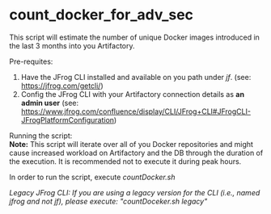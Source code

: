 # count_docker_for_adv_sec

This script will estimate the number of unique Docker images introduced in the last 3 months into you Artifactory.

Pre-requites:
1) Have the JFrog CLI installed and available on you path under <i>jf</i>. (see: https://jfrog.com/getcli/)
2) Config the JFrog CLI with your Artifactory connection details as **an admin user** (see: https://www.jfrog.com/confluence/display/CLI/JFrog+CLI#JFrogCLI-JFrogPlatformConfiguration)


Running the script:
<br>
**Note:** This script will iterate over all of you Docker repositories and might cause increased workload on Artifactory and the DB through the duration of the execution.
It is recommended not to execute it during peak hours.

In order to run the script, execute <i>countDocker.sh<i>

Legacy JFrog CLI:
If you are using a legacy version for the CLI (i.e., named <i>jfrog</i> and not <i>jf</i>), please execute: "countDoceker.sh legacy"

